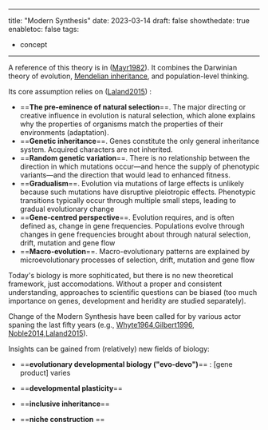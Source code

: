 
---
title: "Modern Synthesis"
date: 2023-03-14
draft: false
showthedate: true
enabletoc: false
tags:
- concept
---

A reference of this theory is in ([Mayr1982](reference/Mayr1982.md)). It combines the Darwinian theory of evolution, [Mendelian inheritance](concept/Mendelian%20inheritance.md), and population-level thinking.

Its core assumption relies on ([Laland2015](reference/Laland2015.md)) :

- ==**The pre-eminence of natural selection**==. The major directing or creative influence in evolution is natural selection, which alone explains why the properties of organisms match the properties of their environments (adaptation).
- ==**Genetic inheritance**==. Genes constitute the only general inheritance system. Acquired characters are not inherited.
- ==**Random genetic variation**==. There is no relationship between the direction in which mutations occur—and hence the supply of phenotypic variants—and the direction that would lead to enhanced fitness.
- ==**Gradualism**==. Evolution via mutations of large effects is unlikely because such mutations have disruptive pleiotropic effects. Phenotypic transitions typically occur through multiple small steps, leading to gradual evolutionary change
- ==**Gene-centred perspective**==. Evolution requires, and is often defined as, change in gene frequencies. Populations evolve through changes in gene frequencies brought about through natural selection, drift, mutation and gene flow
- ==**Macro-evolution**==. Macro-evolutionary patterns are explained by microevolutionary processes of selection, drift, mutation and gene flow

Today's biology is more sophiticated, but there is no new theoretical framework, just accomodations. Without a proper and consistent understanding, approaches to scientific questions can be biased (too much importance on genes, development and heridity are studied separately). 

Change of the Modern Synthesis have been called for by various actor spaning the last fifty years (e.g., [Whyte1964](reference/Whyte1964.md),[Gilbert1996](reference/Gilbert1996.md), [Noble2014](reference/Noble2014.md),[Laland2015](reference/Laland2015.md)).

Insights can be gained from (relatively) new fields of biology:

- ==**evolutionary developmental biology ("evo-devo")**== : [gene product] varies 


- ==**developmental plasticity**==
- ==**inclusive inheritance**==
- ==**niche construction** ==

